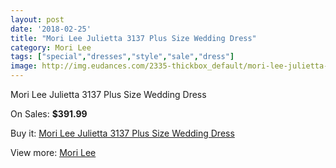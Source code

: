 ```yaml
---
layout: post
date: '2018-02-25'
title: "Mori Lee Julietta 3137 Plus Size Wedding Dress"
category: Mori Lee
tags: ["special","dresses","style","sale","dress"]
image: http://img.eudances.com/2335-thickbox_default/mori-lee-julietta-3137-plus-size-wedding-dress.jpg
---
```

Mori Lee Julietta 3137 Plus Size Wedding Dress

On Sales: **$391.99**
<a href="https://www.eudances.com/en/mori-lee/778-mori-lee-julietta-3137-plus-size-wedding-dress.html"><amp-img layout="responsive" width="600" height="600" src="//img.eudances.com/2335-thickbox_default/mori-lee-julietta-3137-plus-size-wedding-dress.jpg" alt="Mori Lee Julietta 3137 Plus Size Wedding Dress 0" /></a>
<a href="https://www.eudances.com/en/mori-lee/778-mori-lee-julietta-3137-plus-size-wedding-dress.html"><amp-img layout="responsive" width="600" height="600" src="//img.eudances.com/2337-thickbox_default/mori-lee-julietta-3137-plus-size-wedding-dress.jpg" alt="Mori Lee Julietta 3137 Plus Size Wedding Dress 1" /></a>
<a href="https://www.eudances.com/en/mori-lee/778-mori-lee-julietta-3137-plus-size-wedding-dress.html"><amp-img layout="responsive" width="600" height="600" src="//img.eudances.com/2336-thickbox_default/mori-lee-julietta-3137-plus-size-wedding-dress.jpg" alt="Mori Lee Julietta 3137 Plus Size Wedding Dress 2" /></a>

Buy it: [Mori Lee Julietta 3137 Plus Size Wedding Dress](https://www.eudances.com/en/mori-lee/778-mori-lee-julietta-3137-plus-size-wedding-dress.html "Mori Lee Julietta 3137 Plus Size Wedding Dress")

View more: [Mori Lee](https://www.eudances.com/en/9-mori-lee "Mori Lee")
